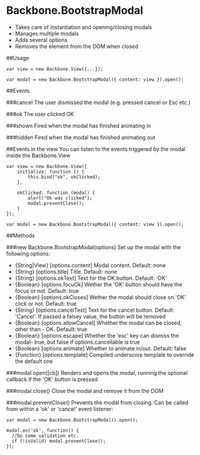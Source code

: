Backbone.BootstrapModal
=======================

- Takes care of instantiation and opening/closing modals
- Manages multiple modals
- Adds several options
- Removes the element from the DOM when closed



##Usage

    var view = new Backbone.View({...});
  
    var modal = new Backbone.BootstrapModal({ content: view }).open();


##Events

###cancel
The user dismissed the modal (e.g. pressed cancel or Esc etc.)

###ok
The user clicked OK

###shown
Fired when the modal has finished animating in

###hidden
Fired when the modal has finished animating out

##Events in the view
You can listen to the events triggered by the modal inside the Backbone.View

    var view = new Backbone.View({
        initialize: function () {
            this.bind("ok", okClicked);
        },

        okClicked: function (modal) {
            alert("Ok was clicked");
            modal.preventClose();
        }
    });

    var modal = new Backbone.BootstrapModal({ content: view }).open();

##Methods

###new Backbone.BootstrapModal(options)
Set up the modal with the following options:

- {String|View} [options.content] Modal content. Default: none
- {String} [options.title]        Title. Default: none
- {String} [options.okText]       Text for the OK button. Default: 'OK'
- {Boolean} [options.focuOk]      Wether the 'OK' button should have the focus or not. Default: true
- {Boolean} [options.okCloses]    Wether the modal should close on 'OK' click or not. Default: true
- {String} [options.cancelText]   Text for the cancel button. Default: 'Cancel'. If passed a falsey value, the button will be removed
- {Boolean} [options.allowCancel] Whether the modal can be closed, other than - OK. Default: true
- {Boolean} [options.escape]      Whether the 'esc' key can dismiss the modal- true, but false if options.cancellable is true
- {Boolean} [options.animate]     Whether to animate in/out. Default: false
- {Function} [options.template]   Compiled underscore template to override the default one


###modal.open([cb])
Renders and opens the modal, running the optional callback if the 'OK' button is pressed


###modal.close()
Close the modal and remove it from the DOM


###modal.preventClose()
Prevents the modal from closing. Can be called from within a 'ok' or 'cancel' event listener:

    var modal = new Backbone.BootstrapModal().open();
  
    modal.on('ok', function() {
      //Do some validation etc.
      if (!isValid) modal.preventClose();
    });
